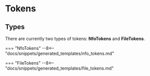 # Tokens

## Types

There are currently two types of tokens: **NfoTokens** and **FileTokens**.

<!-- prettier-ignore-start -->

<div class="token-parent" markdown>

=== "NfoTokens"
    --8<-- "docs/snippets/generated_templates/nfo_tokens.md"

=== "FileTokens"
    --8<-- "docs/snippets/generated_templates/file_tokens.md"
    
</div>

<!-- prettier-ignore-end -->
